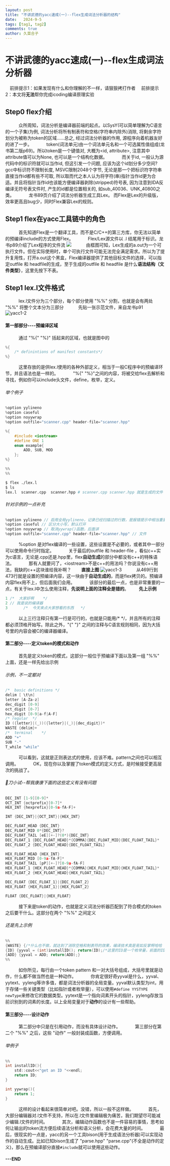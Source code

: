 ```yaml
---
layout: post
title: "不讲武德的yacc速成(一)--flex生成词法分析器的结构"
date:   2024-9-5
tags: [tag1, tag2]
comments: true
author: 久菜合子
---
```


# 不讲武德的yacc速成(一)--flex生成词法分析器
&emsp;前排提示1：如果发现有什么和你理解的不一样，请狠狠拷打作者
&emsp;前排提示2：本文将**无法**帮你完成icoding编译原理实验
## Step0 flex介绍
&emsp;&emsp;&emsp;众所周知，词法分析是编译器前端的起点。以SysY(可以简单理解为C语言的一个子集)为例, 词法分析将所有制表符和空格(字符串内除外)消除, 将剩余字符划分为被称为token的区域......总之, 经过词法分析器的作用, 源程序向着机器友好的进了一步。
&emsp;&emsp;&emsp;token(词法单元)由一个词法单元名和一个可选属性值组成(龙书第二版p69)。所以token是一个键值对, 大概为\<id, attribute\>, 注意其中attribute值可以为None, 也可以是一个结构化数据。
&emsp;&emsp;&emsp;而关于id, 一般认为源代码中的标识符就可以当作id, 但这引发一个问题, 应该为这个id划分多少空间? gcc中标识符不限制长度, MSVC限制2048个字节, 无论是那一个把标识符字符串直接当作id都有些不可取, 所以取而代之本人认为将字符(串)指针当作id更为合适。并且将指针当作id也该能方便编译器剥除(stripped)符号表, 因为注意到IDA反编译无符号表文件时, 产生的id都是位置相关的, 如sub_40036、UNK_40800之类。
&emsp;&emsp;&emsp;龙书89页介绍了词法分析器生成工具Lex。 而Flex是Lex的升级版，效率更高且bug少，同时Flex兼容Lex的规则。
## Step1 flex在yacc工具链中的角色
&emsp;&emsp;&emsp;首先知道Flex是一个翻译工具，而不是C/C++的第三方库，你无法以简单的预编译include的方式使用Flex。
&emsp;&emsp;&emsp;Flex/Lex源文件以 .l 结尾用于标识。龙书p89介绍了Lex程序的文件流
![](https://www.helloimg.com/i/2024/09/07/66dba6da11312.png)
&emsp;&emsp;&emsp;由框图可知，Lex生成的a.out为一个可执行文件。但在实际使用时，单个可执行文件可能无法完全满足需求。所以为了提升复用性，打开a.out这个黑盒，Flex编译器提供了其他目标文件的选择，可以指定outfile 和 headfile的生成，至于生成的outfile 和 headfile 是什么**语法结构（文件类型）**，这里先按下不表。
&emsp;&emsp;&emsp;
## Step1 lex.l文件格式
&emsp;&emsp;&emsp;lex.l文件分为三个部分，每个部分使用 "%%" 分割，也就是会有两处 "%%" 将整个文本分为三部分
&emsp;&emsp;&emsp;先贴一张示范文件，来自龙书p91
![yacc1-2](https://www.helloimg.com/i/2024/09/07/66dba9d3c0fd5.png)
#### 第一部部分----预编译区域
&emsp;&emsp;&emsp;通过 "%{" "%}" 括起来的区域，也就是图中的
```c
%{
    /* definintions of manifest constants*/
%}
```
&emsp;&emsp;&emsp;这里存放的是供lex.l使用的各种外部定义，相当于一般C程序中的预编译环节，并且语法也是一样的。
&emsp;&emsp;&emsp;"%{"  "%}"之间的内容，将被交给flex去解析和寻找，例如你可以include头文件，define，枚举，定义。
###### 举个例子
```c
%option yylineno
%option caseful
%option noyywrap
%option outfile="scanner.cpp" header-file="scanner.hpp"

%{
    #include <iostream>
    #define ONE 1
    enum example{
        ADD, SUB, MOD
    };
%}

%%
%%
```
```sh
$ flex ./lex.l
$ ls
lex.l  scanner.cpp  scanner.hpp # scanner.cpp scanner.hpp 就是生成的文件
```
###### 针对示例的一点补充
```c
%option yylineno // 启用全局yylineno，记录已经扫描过的行数，是报错提示中相当重要的一部分
%option caseful // 区分大小写，默认打开
%option noyywrap // 取消yywrap()函数，后面讲
%option outfile="scanner.cpp" header-file="scanner.hpp" // 文件
```
&emsp;&emsp;&emsp;%option 是对flex编译的一些设置，这些设置是不必要的，或者其中一部分可以使用命令行时指定。
&emsp;&emsp;&emsp;关于最后的outfile 和 header-file ，看似c++实为c语言，无论是.cpp还是.hpp里，flex**自动生成**的部分中都没有c++的特殊语法。
&emsp;&emsp;&emsp;那有人就要问了，\<iostream\>不是c++的用法吗？你说没有c++用法，我缺的c++这块谁给我补啊？
&emsp;&emsp;**直接上图**
![yacc1-3](https://www.helloimg.com/i/2024/09/07/66dbb18d8253c.png)
&emsp;&emsp;&emsp;从469行到473行就是设置的预编译内容，这一块由于**自动生成的**，而是flex拷贝的。预编译内容flex用不上，但后面我们会用。
&emsp;&emsp;&emsp;该部分的最后一点，也是非常重要的一点，有关于lex.l中怎么使用注释，**先说明上面的注释全是错的**。
&emsp;&emsp;**先上示例**
```c
1 /*  大家好啊    */    
2 // 我是说的编译器     
3       /*  今天来点大家想看的东西   */
```
&emsp;&emsp;&emsp;以上三行注释只有第一行是可行的，也就是只能用/*  */，并且所有的注释都必须顶格开始写。除此之外，"{" "}" 之间的注释与C语言规则相同，因为大括号里的内容会被C的编译器编译。
#### 第二部分----定义token的模式和动作
&emsp;&emsp;&emsp;首先是定义token的模式，这部分一般位于预编译下面以及第一组 "%%" 上面，还是一样先给出示例
###### 示例，不一定都对
```c
/*  basic definitions */
delim [ \t\n]
letter [A-Za-z]
dec_digit [0-9]
oct_digit [0-7]
hex_digit [0-9|a-f|A-F]
/* regular  */
ID ({letter}|(_))({letter}|(_)|{dec_digit})*
WASTE {delim}+
/*  terminal    */
ADD "+"
SUB "-"
T_while "while"
``` 
&emsp;&emsp;&emsp;可以看到，这就是正则表达式的使用，应该不难。pattern之间也可以相互调用。
&emsp;&emsp;&emsp;OK，现在你以及掌握了token模式的定义方式，是时候接受更高层次的挑战了。
###### 🐂刀小试--帮我康康下面的这些定义有没有问题
```c
DEC_INT [1-9][0-9]*
OCT_INT {octprefix}[0-7]*
HEX_INT {hexprefix}[0-9a-fA-F]+

INT {DEC_INT}|{OCT_INT}|{HEX_INT}

DEC_FLOAT_HEAD {DEC_INT}
DEC_FLOAT_MID 0*{DEC_INT}?
DEC_FLOAT_TAIL [eE][+-]?(0*){DEC_INT}
DEC_FLOAT_1 {DEC_FLOAT_HEAD}*{COMMA}{DEC_FLOAT_MID}{DEC_FLOAT_TAIL}* 
DEC_FLOAT_2 {DEC_FLOAT_HEAD}{DEC_FLOAT_TAIL}

HEX_FLOAT_HEAD {HEX_INT}
HEX_FLOAT_MID [0-9a-fA-F]*
HEX_FLOAT_TAIL [pP][+-]?[0-9a-fA-F]
HEX_FLOAT_1 {HEX_FLOAT_HEAD}*{COMMA}{HEX_FLOAT_MID}{HEX_FLOAT_TAIL}*
HEX_FLOAT_2 {HEX_FLOAT_HEAD}{HEX_FLOAT_TAIL}

DEC_FLOAT {DEC_FLOAT_1}|{DEC_FLOAT_2}
HEX_FLOAT {HEX_FLOAT_1}|{HEX_FLOAT_2}

FLOAT {DEC_FLOAT}|{HEX_FLOAT}
```
&emsp;&emsp;&emsp;接下来是token的动作，也就是定义词法分析器匹配到了符合模式的token之后要干什么。这部分在两个 "%%" 之间定义
###### 还是先上示例
```c
%%
{WASTE} {/*什么也不做，就达到了消除空格和制表符的效果，编译技术真是易如反掌啊哈哈（不是*/}
{ID} {yyval = (int)installID(); return(ID);/*这里的ID是一个枚举量，前面的ID是pattern*/}
{ADD} {yyval = ADD; return(ADD);}
%%
```
&emsp;&emsp;&emsp;如你所见，每行由一个token pattern 和一对大括号组成，大括号里就是动作，什么都不做当然也是一种动作。
&emsp;&emsp;&emsp;你肯定很好奇yyval是什么，yyval、yytext、yyleng等许多值，都是词法分析器的全局变量。yyval默认类型为int，用于存储一些关键类型（比如指针或者枚举量），可以使用```#define YYSTYPE newType```来修改它的数据类型。yytext是一个指向词素开头的指针，yyleng存放当前识别到的词素的长度。以上全局变量对于**动作**的设计有一些帮助。

#### 第三部分----设计动作
&emsp;&emsp;&emsp;第二部分中只是在引用动作，而没有具体设计动作。
&emsp;&emsp;&emsp;第三部分在第二个 "%%" 之后，这些 "动作" 一般封装成函数，方便调用。
###### 举例子
```c
%%
int installID(){
    std::cout<<"get an ID "<<endl;
    return ID;
}

int yywrap(){
    return 1;
}
```
&emsp;&emsp;&emsp;这样的设计看起来很简单对吧。没错，所以一般不这样做。
&emsp;&emsp;&emsp;首先，大部分编辑器对.l文件不支持，所以在.l文件里编辑极为痛苦，我们期望尽可能减少编辑.l文件的时间。
&emsp;&emsp;&emsp;其次，编辑动作函数也不是一件容易的事情，思考如何让输出的token流方便后续语法分析和语义分析，会花费大量的时间。
&emsp;&emsp;&emsp;最后，很现实的一点是，yacc的另一个工具bison(用于生成语法分析器)可以实现动作的自动生成。比如已知bison生成了 "parse.hpp" "parse.cpp"(不全是动作的定义)，那么在预编译部分直接```#include```就可以使用这些动作。

#### ---END